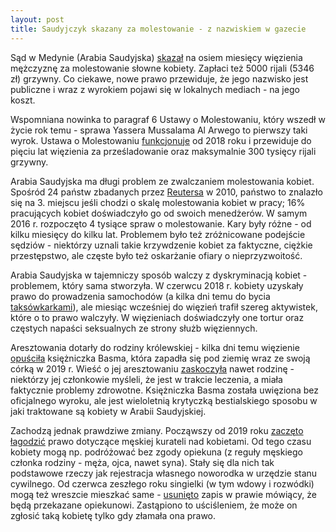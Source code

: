 ```yaml
---
layout: post
title: Saudyjczyk skazany za molestowanie - z nazwiskiem w gazecie 
---
```


Sąd w Medynie (Arabia Saudyjska) [skazał](https://www.thenationalnews.com/gulf-news/saudi-arabia/2022/01/10/saudi-arabia-court-names-and-shames-sexual-harasser-in-landmark-ruling/) na osiem miesięcy więzienia mężczyznę za molestowanie słowne kobiety. Zapłaci też 5000 rijali (5346 zł) grzywny. Co ciekawe, nowe prawo przewiduje, że jego nazwisko jest publiczne i wraz z wyrokiem pojawi się w lokalnych mediach - na jego koszt.

Wspomniana nowinka to paragraf 6 Ustawy o Molestowaniu, który wszedł w życie rok temu - sprawa Yassera Mussalama Al Arwego to pierwszy taki wyrok. Ustawa o Molestowaniu [funkcjonuje](https://www.thenationalnews.com/world/mena/saudi-arabia-approves-measure-criminalising-sexual-harassment-1.735229) od 2018 roku i przewiduje do pięciu lat więzienia za prześladowanie oraz maksymalnie 300 tysięcy rijali grzywny. 

Arabia Saudyjska ma długi problem ze zwalczaniem molestowania kobiet. Spośród 24 państw zbadanych przez [Reutersa](https://raseef22.net/article/1071116-saudi-arabia-plagued-sexual-harassment) w 2010, państwo to znalazło się na 3. miejscu jeśli chodzi o skalę molestowania kobiet w pracy; 16% pracujących kobiet doświadczyło go od swoich menedżerów. W samym 2016 r. rozpoczęto 4 tysiące spraw o molestowanie. Kary były różne - od kilku miesięcy do kilku lat. Problemem było też zróżnicowane podejście sędziów - niektórzy uznali takie krzywdzenie kobiet za faktyczne, ciężkie przestępstwo, ale częste było też oskarżanie ofiary o nieprzyzwoitość. 

Arabia Saudyjska w tajemniczy sposób walczy z dyskryminacją kobiet - problemem, który sama stworzyła. W czerwcu 2018 r. kobiety uzyskały prawo do prowadzenia samochodów (a kilka dni temu do bycia [taksówkarkami](https://www.arabnews.com/node/1999536/saudi-arabia)), ale miesiąc wcześniej do więzień trafił szereg aktywistek, które o to prawo walczyły. W więzieniach doświadczyły one tortur oraz częstych napaści seksualnych ze strony służb więziennych. 

Aresztowania dotarły do rodziny królewskiej - kilka dni temu więzienie [opuściła](https://www.theguardian.com/world/2022/jan/09/outspoken-saudi-princess-released-after-nearly-three-years-in-jail) księżniczka Basma, która zapadła się pod ziemię wraz ze swoją córką w 2019 r. Wieść o jej aresztowaniu [zaskoczyła](https://www.theguardian.com/world/2020/apr/17/outspoken-saudi-princess-reveals-that-she-is-in-prison) nawet rodzinę - niektórzy jej członkowie myśleli, że jest w trakcie leczenia, a miała faktycznie problemy zdrowotne. Księżniczka Basma została uwięziona bez oficjalnego wyroku, ale jest wieloletnią krytyczką bestialskiego sposobu w jaki traktowane są kobiety w Arabii Saudyjskiej. 

Zachodzą jednak prawdziwe zmiany. Począwszy od 2019 roku [zaczęto łagodzić](https://www.vox.com/world/2019/8/3/20752864/saudi-arabia-guardianship-laws-women-travel-employment-mbs) prawo dotyczące męskiej kurateli nad kobietami. Od tego czasu kobiety mogą np. podróżować bez zgody opiekuna (z reguły męskiego członka rodziny - męża, ojca, nawet syna). Stały się dla nich tak podstawowe rzeczy jak rejestracja własnego noworodka w urzędzie stanu cywilnego. Od czerwca zeszłego roku singielki (w tym wdowy i rozwódki) mogą też wreszcie mieszkać same - [usunięto](https://www.dawn.com/news/1628787) zapis w prawie mówiący, że będą przekazane opiekunowi. Zastąpiono to uściśleniem, że może on zgłosić taką kobietę tylko gdy złamała ona prawo.  
